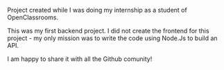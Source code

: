 Project created while I was doing my internship as a student of OpenClassrooms.

This was my first backend project. I did not create the frontend for this project - my only mission was to write the code using Node.Js to build an API.

I am happy to share it with all the Github comunity!
